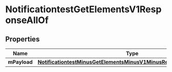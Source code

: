 
# NotificationtestGetElementsV1ResponseAllOf

## Properties
Name | Type | Description | Notes
------------ | ------------- | ------------- | -------------
**mPayload** | [**NotificationtestMinusGetElementsMinusV1MinusResponseMinusMPayload**](NotificationtestMinusGetElementsMinusV1MinusResponseMinusMPayload.md) |  | 



